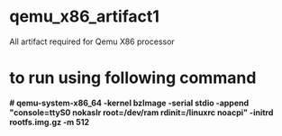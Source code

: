 # qemu_x86_artifact1
All artifact required for Qemu X86 processor

# to run using following command
**# qemu-system-x86_64 -kernel bzImage -serial stdio -append "console=ttyS0 nokaslr root=/dev/ram rdinit=/linuxrc noacpi"  -initrd rootfs.img.gz -m 512**
